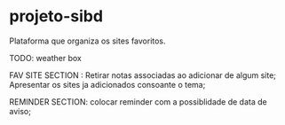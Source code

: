 # projeto-sibd

  Plataforma que organiza os sites favoritos.


TODO:
  weather box 

  FAV SITE SECTION :
    Retirar notas associadas ao adicionar de algum site;
    Apresentar os sites ja adicionados consoante o tema;

  REMINDER SECTION:
  colocar reminder com a possiblidade de data de aviso;
